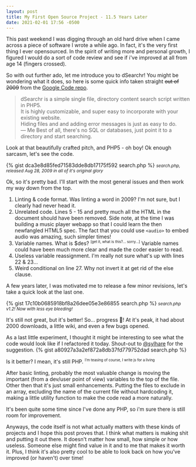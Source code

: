 ```yaml
---
layout: post
title: My First Open Source Project - 11.5 Years Later
date: 2021-02-01 17:56 -0500
---
```

This past weekend I was digging through an old hard drive when I came across a piece of software I wrote a while ago. In fact, it's the very first thing I ever opensourced. In the spirit of writing more and personal growth, I figured I would do a sort of code review and see if i've improved at all from age 14 (fingers crossed). 

So with out further ado, let me introduce you to dSearchr! You might be wondering what it does, so here is some quick info taken straight ~~out of 2009~~ from the [Google Code repo](https://code.google.com/archive/p/dsearchr/).

> dSearchr is a simple single file, directory content search script written in PHP5.  
  It is highly customizable, and super easy to incorporate with your existing website.  
  Hiding files and and adding error messages is just as easy to do.  
  &mdash; Me
  Best of all, there's no SQL or databases, just point it to a directory and start searching.  

Look at that beautifully crafted pitch, and PHP5 - oh boy! Ok enough sarcasm, let's see the code.

{% gist dca3e8d85fed71583dde8db17175f592 search.php %}
<small>*search.php, released Aug 28, 2009 in all of it's original glory*</small>

Ok, so it's pretty bad. I'll start with the most general issues and then work my way down from the top. 

1. Linting & code format. Was linting a word in 2009? I'm not sure, but I clearly had never head it.
1. Unrelated code. Lines 5 - 15 and pretty much all the HTML in the document should have been removed. Side note, at the time I was building a music player webapp so that I could learn the then newfangled HTML5 spec. The fact that you could use `<audio>` to embed audio was amazing, such simpler times!
1. Variable names. What is $des? <sup><small>[get it, what is this?... sorry...]</small></sup> Variable names could have been much more clear and made the coder easier to read.
1. Useless variable reassignment. I'm really not sure what's up with lines 22 & 23...
1. Weird conditional on line 27. Why not invert it at get rid of the else clause.


A few years later, I was motivated me to release a few minor revisions, let's take a quick look at the last one.

{% gist 17c10b0685918bf8a26dee05e3e86855 search.php %}
<small>*search.php v1.2! Now with less eye bleeding!*</small>

It's still not great, but it's better! So... progress 🎉! At it's peak, it had about 2000 downloads, a little wiki, and even a few bugs opened. 

As a last little experiment, I thought it might be interesting to see what the code would look like if I refactored it today. Shout-out to [@sylhare](https://sylhare.github.io/) for the suggestion.
{% gist a80927a3a2ef872a8db37fd779752dad search.php %}

Is it better? I mean, it's still PHP. <sup><small>I'm teasing of course, I write js for a living</small></sup>

After basic linting, probably the most valuable change is moving the important (from a dev/user point of view) variables to the top of the file. Other then that it's just small enhancements. Putting the files to exclude in an array, excluding the name of the current file without hardcoding it, making a little utility function to make the code read a more naturally.

It's been quite some time since I've done any PHP, so i'm sure there is still room for improvement.

Anyways, the code itself is not what actually matters with these kinds of projects and I hope this post proves that. I think what matters is making shit and putting it out there. It doesn't matter how small, how simple or how useless. Someone else might find value in it and to me that makes it worth it. Plus, I think it's also pretty cool to be able to look back on how you've improved (or haven't) over time!